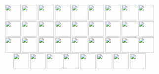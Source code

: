 <p align="center">
  <span>
    <img src="https://cdn.jsdelivr.net/gh/devicons/devicon@latest/icons/javascript/javascript-original.svg" height="50" />
  </span>
  <span>
    <img src="https://cdn.jsdelivr.net/gh/devicons/devicon@latest/icons/react/react-original-wordmark.svg" height="50" />
  </span>
  <span>
    <img src="https://cdn.jsdelivr.net/gh/devicons/devicon@latest/icons/nextjs/nextjs-original-wordmark.svg" height="50" />
  </span>
  <span>
    <img src="https://cdn.jsdelivr.net/gh/devicons/devicon@latest/icons/nodejs/nodejs-original-wordmark.svg" height="50" />
  </span>
  <span>
    <img src="https://cdn.jsdelivr.net/gh/devicons/devicon@latest/icons/ruby/ruby-original-wordmark.svg" height="50" />
  </span>
  <span>
    <img src="https://cdn.jsdelivr.net/gh/devicons/devicon@latest/icons/spring/spring-original-wordmark.svg" height="50" />
  </span>
  <span>
    <img src="https://cdn.jsdelivr.net/gh/devicons/devicon@latest/icons/threejs/threejs-original-wordmark.svg" height="50" />
  </span>
  <span>
    <img src="https://cdn.jsdelivr.net/gh/devicons/devicon@latest/icons/typescript/typescript-original.svg" height="50" />
  </span>
  <span>
    <img src="https://cdn.jsdelivr.net/gh/devicons/devicon@latest/icons/vitejs/vitejs-original.svg" height="50" />
  </span>
  <span>
    <img src="https://cdn.jsdelivr.net/gh/devicons/devicon@latest/icons/vuejs/vuejs-original-wordmark.svg" height="50" />
  </span>
  <span>
    <img src="https://cdn.jsdelivr.net/gh/devicons/devicon@latest/icons/php/php-original.svg" height="50" />
  </span>
  <span>
    <img src="https://cdn.jsdelivr.net/gh/devicons/devicon@latest/icons/python/python-original-wordmark.svg" height="50" />
  </span>
  <span>
    <img src="https://cdn.jsdelivr.net/gh/devicons/devicon@latest/icons/rails/rails-plain-wordmark.svg" height="50" />
  </span>
  <span>
    <img src="https://cdn.jsdelivr.net/gh/devicons/devicon@latest/icons/java/java-original-wordmark.svg" height="50" />
  </span>
  <span>
    <img src="https://cdn.jsdelivr.net/gh/devicons/devicon@latest/icons/mongodb/mongodb-original-wordmark.svg" height="50" />
  </span>
  <span>
    <img src="https://cdn.jsdelivr.net/gh/devicons/devicon@latest/icons/mysql/mysql-original-wordmark.svg" height="50" />
  </span>
  <span>
    <img src="https://cdn.jsdelivr.net/gh/devicons/devicon@latest/icons/git/git-original-wordmark.svg" height="50" />
  </span>
  <span>
    <img src="https://cdn.jsdelivr.net/gh/devicons/devicon@latest/icons/laravel/laravel-original-wordmark.svg" height="50" />
  </span>
  <span>
    <img src="https://cdn.jsdelivr.net/gh/devicons/devicon@latest/icons/magento/magento-original-wordmark.svg" height="50" />
  </span>
  <span>
    <img src="https://cdn.jsdelivr.net/gh/devicons/devicon@latest/icons/jquery/jquery-original-wordmark.svg" height="50" />
  </span>
  <span>
    <img src="https://cdn.jsdelivr.net/gh/devicons/devicon@latest/icons/html5/html5-original.svg" height="50" />
  </span>
  <span>
    <img src="https://cdn.jsdelivr.net/gh/devicons/devicon@latest/icons/go/go-original-wordmark.svg" height="50" />
  </span>
  <span>
    <img src="https://cdn.jsdelivr.net/gh/devicons/devicon@latest/icons/flutter/flutter-original.svg" height="50" />
  </span>
  <span>
    <img src="https://cdn.jsdelivr.net/gh/devicons/devicon@latest/icons/docker/docker-original-wordmark.svg" height="50" />
  </span>
  <span>
    <img src="https://cdn.jsdelivr.net/gh/devicons/devicon@latest/icons/express/express-original-wordmark.svg" height="50" />
  </span>
  <span>
    <img src="https://cdn.jsdelivr.net/gh/devicons/devicon@latest/icons/firebase/firebase-original-wordmark.svg" height="50" />
  </span>
  <span>
    <img src="https://cdn.jsdelivr.net/gh/devicons/devicon@latest/icons/django/django-plain-wordmark.svg" height="50" />
  </span>
  <span>
    <img src="https://cdn.jsdelivr.net/gh/devicons/devicon@latest/icons/codeigniter/codeigniter-plain-wordmark.svg" height="50" />
  </span>
  <span>
    <img src="https://cdn.jsdelivr.net/gh/devicons/devicon@latest/icons/csharp/csharp-original.svg" height="50" />
  </span>
  <span>
    <img src="https://cdn.jsdelivr.net/gh/devicons/devicon@latest/icons/css3/css3-original.svg" height="50" />
  </span>
  <span>
    <img src="https://cdn.jsdelivr.net/gh/devicons/devicon@latest/icons/dart/dart-original-wordmark.svg" height="50" />
  </span>
  <span>
    <img src="https://cdn.jsdelivr.net/gh/devicons/devicon@latest/icons/bootstrap/bootstrap-original-wordmark.svg" height="50" />
  </span>
  <span>
    <img src="https://cdn.jsdelivr.net/gh/devicons/devicon@latest/icons/c/c-original.svg" height="50" />
  </span>
  <span>
    <img src="https://cdn.jsdelivr.net/gh/devicons/devicon@latest/icons/angularjs/angularjs-original.svg" height="50" />
  </span>
  <span>
    <img src="https://cdn.jsdelivr.net/gh/devicons/devicon@latest/icons/bitbucket/bitbucket-original-wordmark.svg" height="50" />
  </span>
</p>
